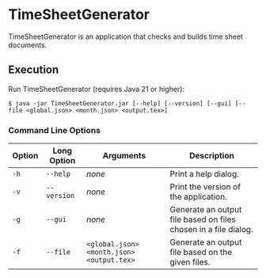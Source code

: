 # TimeSheetGenerator

TimeSheetGenerator is an application that checks and builds time sheet documents.

## Execution

Run TimeSheetGenerator (requires Java 21 or higher):

`$ java -jar TimeSheetGenerator.jar [--help] [--version] [--gui] [--file <global.json> <month.json> <output.tex>]`

### Command Line Options

| Option | Long Option | Arguments                               | Description                                                    |
| ------ | ----------- | --------------------------------------- | -------------------------------------------------------------- |
|  `-h`  |  `--help`   | _none_                                  | Print a help dialog.                                           |
|  `-v`  | `--version` | _none_                                  | Print the version of the application.                          |
|  `-g`  |   `--gui`   | _none_                                  | Generate an output file based on files chosen in a file dialog.|
|  `-f`  |  `--file`   |`<global.json> <month.json> <output.tex>`| Generate an output file based on the given files.              |
